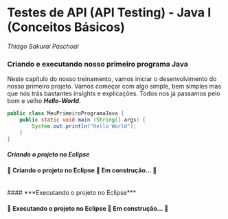 # **Testes de API (API Testing) - Java I (Conceitos Básicos)**

*Thiago Sakurai Paschoal*

<h3 id="criando-executando-projeto">
    <strong>Criando e executando nosso primeiro programa Java</strong>
</h3>

Neste capítulo do nosso treinamento, vamos iniciar o desenvolvimento do nosso primeiro projeto. Vamos começar com algo simple, bem simples mas que nós trás bastantes insights e explicações. Todos nos já passamos pelo bom e velho ***Hello-World***.

```java
public class MeuPrimeiroProgramaJava {
    public static void main (String[] args) {
        System.out.println("Hello World");
    }
}
```

#### ***Criando o projeto no Eclipse***
<h4> 
	🚧  Criando o projeto no Eclipse 🚀 Em construção...  🚧
</h4>
<br>
#### ***Executando o projeto no Eclipse***
<h4> 
	🚧  Executando o projeto no Eclipse 🚀 Em construção...  🚧
</h4>